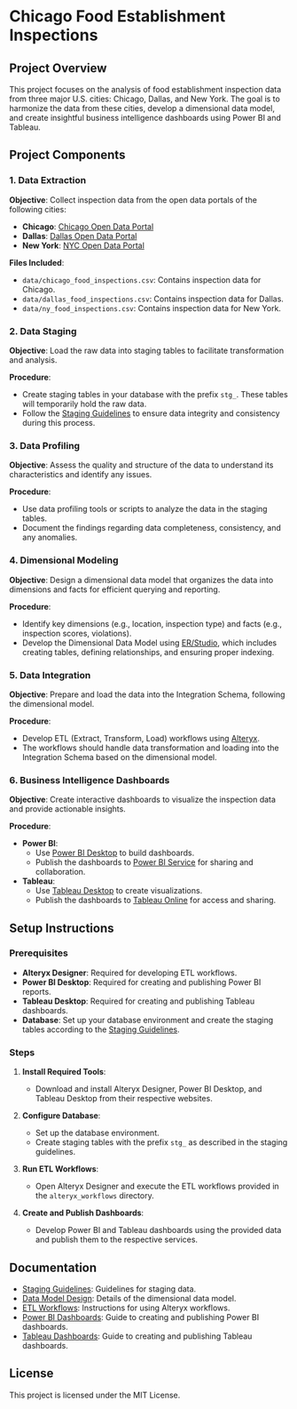 # Chicago Food Establishment Inspections

## Project Overview

This project focuses on the analysis of food establishment inspection data from three major U.S. cities: Chicago, Dallas, and New York. The goal is to harmonize the data from these cities, develop a dimensional data model, and create insightful business intelligence dashboards using Power BI and Tableau.

## Project Components

### 1. Data Extraction

**Objective**: Collect inspection data from the open data portals of the following cities:

- **Chicago**: [Chicago Open Data Portal](https://data.cityofchicago.org/)
- **Dallas**: [Dallas Open Data Portal](https://data.dallascityhall.com/)
- **New York**: [NYC Open Data Portal](https://opendata.cityofnewyork.us/)

**Files Included**:
- `data/chicago_food_inspections.csv`: Contains inspection data for Chicago.
- `data/dallas_food_inspections.csv`: Contains inspection data for Dallas.
- `data/ny_food_inspections.csv`: Contains inspection data for New York.

### 2. Data Staging

**Objective**: Load the raw data into staging tables to facilitate transformation and analysis.

**Procedure**:
- Create staging tables in your database with the prefix `stg_`. These tables will temporarily hold the raw data.
- Follow the [Staging Guidelines](docs/staging_guidelines.md) to ensure data integrity and consistency during this process.

### 3. Data Profiling

**Objective**: Assess the quality and structure of the data to understand its characteristics and identify any issues.

**Procedure**:
- Use data profiling tools or scripts to analyze the data in the staging tables.
- Document the findings regarding data completeness, consistency, and any anomalies.

### 4. Dimensional Modeling

**Objective**: Design a dimensional data model that organizes the data into dimensions and facts for efficient querying and reporting.

**Procedure**:
- Identify key dimensions (e.g., location, inspection type) and facts (e.g., inspection scores, violations).
- Develop the Dimensional Data Model using [ER/Studio](https://www.idera.com/er-studio-data-architect), which includes creating tables, defining relationships, and ensuring proper indexing.

### 5. Data Integration

**Objective**: Prepare and load the data into the Integration Schema, following the dimensional model.

**Procedure**:
- Develop ETL (Extract, Transform, Load) workflows using [Alteryx](https://www.alteryx.com/).
- The workflows should handle data transformation and loading into the Integration Schema based on the dimensional model.

### 6. Business Intelligence Dashboards

**Objective**: Create interactive dashboards to visualize the inspection data and provide actionable insights.

**Procedure**:
- **Power BI**:
  - Use [Power BI Desktop](https://powerbi.microsoft.com/desktop/) to build dashboards.
  - Publish the dashboards to [Power BI Service](https://app.powerbi.com/) for sharing and collaboration.
- **Tableau**:
  - Use [Tableau Desktop](https://www.tableau.com/products/desktop) to create visualizations.
  - Publish the dashboards to [Tableau Online](https://www.tableau.com/products/tableau-online) for access and sharing.

## Setup Instructions

### Prerequisites

- **Alteryx Designer**: Required for developing ETL workflows.
- **Power BI Desktop**: Required for creating and publishing Power BI reports.
- **Tableau Desktop**: Required for creating and publishing Tableau dashboards.
- **Database**: Set up your database environment and create the staging tables according to the [Staging Guidelines](docs/staging_guidelines.md).

### Steps

1. **Install Required Tools**:
   - Download and install Alteryx Designer, Power BI Desktop, and Tableau Desktop from their respective websites.

2. **Configure Database**:
   - Set up the database environment.
   - Create staging tables with the prefix `stg_` as described in the staging guidelines.

3. **Run ETL Workflows**:
   - Open Alteryx Designer and execute the ETL workflows provided in the `alteryx_workflows` directory.

4. **Create and Publish Dashboards**:
   - Develop Power BI and Tableau dashboards using the provided data and publish them to the respective services.

## Documentation

- [Staging Guidelines](docs/staging_guidelines.md): Guidelines for staging data.
- [Data Model Design](docs/data_model_design.md): Details of the dimensional data model.
- [ETL Workflows](docs/etl_workflows.md): Instructions for using Alteryx workflows.
- [Power BI Dashboards](docs/powerbi_dashboards.md): Guide to creating and publishing Power BI dashboards.
- [Tableau Dashboards](docs/tableau_dashboards.md): Guide to creating and publishing Tableau dashboards.


## License

This project is licensed under the MIT License. 


